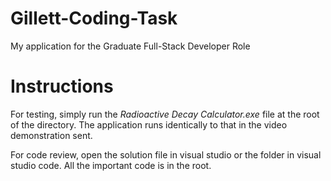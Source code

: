 # Gillett-Coding-Task
My application for the Graduate Full-Stack Developer Role

# Instructions
For testing, simply run the _Radioactive Decay Calculator.exe_ file at the root of the directory. The application runs identically to that in the video demonstration sent.

For code review, open the solution file in visual studio or the folder in visual studio code. All the important code is in the root.
